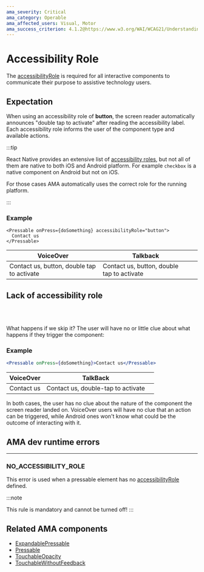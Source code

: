 ```yaml
---
ama_severity: Critical
ama_category: Operable
ama_affected_users: Visual, Motor
ama_success_criterion: 4.1.2@https://www.w3.org/WAI/WCAG21/Understanding/name-role-value.html
---
```


# Accessibility Role

The [accessibilityRole](https://reactnative.dev/docs/accessibility#accessibilityrole) is required for all interactive components to communicate their purpose to assistive technology users.

## Expectation

<ScreenReader>
    <When title="The user focuses the component">
        <Then title="The Screen Reader reads out the label">
            <And title="The Screen Reader reads out the role" />
        </Then>
    </When>
</ScreenReader>

When using an accessibility role of **button**, the screen reader automatically announces "double tap to activate" after reading the accessibility label.
Each accessibility role informs the user of the component type and available actions.

:::tip

React Native provides an extensive list of [accessibility roles](https://reactnative.dev/docs/accessibility#accessibilityrole), but not all of them are native to both iOS and Android platform.
For example `checkbox` is a native component on Android but not on iOS.

For those cases AMA automatically uses the correct role for the running platform.

:::

### Example

```tsx
<Pressable onPress={doSomething} accessibilityRole="button">
  Contact us
</Pressable>
```

| VoiceOver                                  | Talkback                                   |          |
| ------------------------------------------ | ------------------------------------------ | -------- |
| Contact us, button, double tap to activate | Contact us, button, double tap to activate | <Good /> |

## Lack of accessibility role

<Critical label dot />

<br /><br />

What happens if we skip it? The user will have no or little clue about what happens if they trigger the component:

### Example

```jsx
<Pressable onPress={doSomething}>Contact us</Pressable>
```

| VoiceOver  | TalkBack                           |           |
| ---------- | ---------------------------------- | --------- |
| Contact us | Contact us, double-tap to activate | <Wrong /> |

In both cases, the user has no clue about the nature of the component the screen reader landed on.
VoiceOver users will have no clue that an action can be triggered, while Android ones won't know what could be the outcome of interacting with it.

## AMA dev runtime errors <DevOnly />

---

### NO_ACCESSIBILITY_ROLE <Must />

This error is used when a pressable element has no [accessibilityRole](https://reactnative.dev/docs/accessibility#accessibilityrole) defined.

:::note

This rule is mandatory and cannot be turned off!
:::

## Related AMA components

- [ExpandablePressable](/core/components/expandablepressable)
- [Pressable](/core/components/pressable)
- [TouchableOpacity](/core/components/touchableopacity)
- [TouchableWithoutFeedback](/core/components/TouchableWithoutFeedback)
